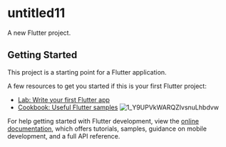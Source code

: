 # untitled11

A new Flutter project.

## Getting Started

This project is a starting point for a Flutter application.

A few resources to get you started if this is your first Flutter project:

- [Lab: Write your first Flutter app](https://docs.flutter.dev/get-started/codelab)
- [Cookbook: Useful Flutter samples](https://docs.flutter.dev/cookbook)
![1_Y9UPVkWARQZIvsnuLhbdvw](https://github.com/user-attachments/assets/5e2679d9-4d0d-4d0e-b414-1d4b8340288d)

For help getting started with Flutter development, view the
[online documentation](https://docs.flutter.dev/), which offers tutorials,
samples, guidance on mobile development, and a full API reference.
